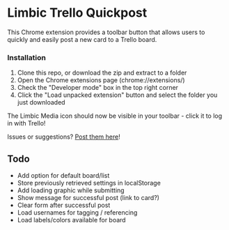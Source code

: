 # Limbic Trello Quickpost

This Chrome extension provides a toolbar button that allows users to quickly and easily post a new card to a Trello board.

### Installation

1. Clone this repo, or download the zip and extract to a folder
1. Open the Chrome extensions page (chrome://extensions/)
1. Check the "Developer mode" box in the top right corner
1. Click the "Load unpacked extension" button and select the folder you just downloaded

The Limbic Media icon should now be visible in your toolbar - click it to log in with Trello!

Issues or suggestions? [Post them here](/issues/)!

## Todo

- Add option for default board/list
- Store previously retrieved settings in localStorage
- Add loading graphic while submitting
- Show message for successful post (link to card?)
- Clear form after successful post
- Load usernames for tagging / referencing
- Load labels/colors available for board